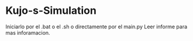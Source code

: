 # Kujo-s-Simulation
Iniciarlo por el .bat o el .sh o directamente por el main.py
Leer informe para mas inforamacion.
